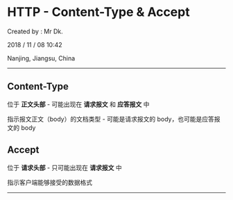 # HTTP - Content-Type & Accept

Created by : Mr Dk.

2018 / 11 / 08 10:42

Nanjing, Jiangsu, China

---

## Content-Type

位于 __正文头部__ - 可能出现在 __请求报文__ 和 __应答报文__ 中

指示报文正文（body）的文档类型 - 可能是请求报文的 body，也可能是应答报文的 body

## Accept

位于 __请求头部__ - 只可能出现在 __请求报文__ 中

指示客户端能够接受的数据格式

---

